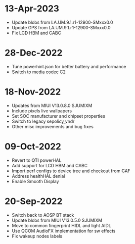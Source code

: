 # 13-Apr-2023
- Update blobs from LA.UM.9.1.r1-12900-SMxxx0.0
- Update GPS from LA.UM.9.1.r1-12900-SMxxx0.0
- Fix LCD HBM and CABC

# 28-Dec-2022
- Tune powerhint.json for better battery and performance
- Switch to media codec C2

# 18-Nov-2022
- Updates from MIUI V13.0.8.0 SJUMIXM
- Include pixels live wallpapers
- Set SOC manufacturer and chipset properties
- Switch to legacy sepolicy_vndr
- Other misc improvements and bug fixes

# 09-Oct-2022
- Revert to QTI powerHAL
- Add support for LCD HBM and CABC
- Import perf configs to device tree and checkout from CAF
- Address healthHAL denial
- Enable Smooth Display

# 20-Sep-2022
- Switch back to AOSP BT stack
- Update blobs from MIUI V13.0.5.0 SJUMIXM
- Move to common fingerprint HIDL and light AIDL
- Use QCOM AudioFX implementation for sw effects
- Fix wakeup nodes labels
